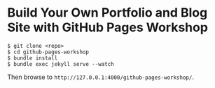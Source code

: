 # Build Your Own Portfolio and Blog Site with GitHub Pages Workshop

```
$ git clone <repo>
$ cd github-pages-workshop
$ bundle install
$ bundle exec jekyll serve --watch
```

Then browse to `http://127.0.0.1:4000/github-pages-workshop/`.

